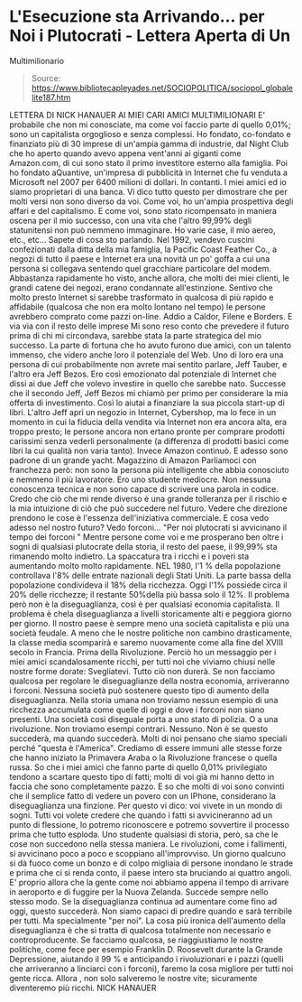 # L'Esecuzione sta Arrivando... per Noi i Plutocrati - Lettera Aperta di Un 
Multimilionario

> Source: https://www.bibliotecapleyades.net/SOCIOPOLITICA/sociopol_globalelite187.htm

LETTERA DI NICK HANAUER AI MIEI CARI AMICI MULTIMILIONARI
E'
probabile che non mi conosciate, ma come voi faccio parte di
quello 0,01%; sono un capitalista orgoglioso e senza complessi.
Ho
fondato, co-fondato e finanziato più di 30 imprese di un'ampia
gamma di industrie, dal Night Club che ho aperto quando avevo
appena vent'anni ai giganti come Amazon.com, di cui sono stato
il primo investitore esterno alla famiglia.
Poi ho fondato aQuantive, un'impresa di pubblicità in Internet
che fu venduta a Microsoft nel 2007 per 6400 milioni di dollari.
In contanti. I miei amici ed io siamo proprietari di una banca.
Vi
dico tutto questo per dimostrare che per molti versi non sono
diverso da voi.
Come voi, ho un'ampia prospettiva degli affari e
del
capitalismo. E come voi, sono stato ricompensato in maniera
oscena per il mio successo, con una vita che l'altro 99,99%
degli statunitensi non può nemmeno immaginare.
Ho
varie case, il mio aereo, etc., etc...
Sapete di cosa sto parlando.
Nel 1992, vendevo cuscini confezionati dalla ditta della mia
famiglia, la Pacific Coast Feather Co., a negozi di tutto il
paese e Internet era una novità un po' goffa a cui una persona
si collegava sentendo quel gracchiare particolare del modem.
Abbastanza rapidamente ho visto, anche allora, che molti dei
miei clienti, le grandi catene dei negozi, erano condannate
all'estinzione. Sentivo che molto presto Internet si sarebbe
trasformato in qualcosa di più rapido e affidabile (qualcosa che
non era molto lontano nel tempo) le persone avrebbero comprato
come pazzi on-line.
Addio a Caldor, Filene e Borders. E via via con il resto delle
imprese
Mi
sono reso conto che prevedere il futuro prima di chi mi
circondava, sarebbe stata la parte strategica del mio successo.
La
parte di fortuna che ho avuto furono due amici, con un talento
immenso, che videro anche loro il potenziale del Web. Uno di
loro era una persona di cui probabilmente non avrete mai sentito
parlare, Jeff Tauber, e l'altro era Jeff Bezos.
Ero così emozionato dal potenziale di Internet che dissi ai due
Jeff che volevo investire in quello che sarebbe nato.
Successe che il secondo Jeff, Jeff Bezos mi chiamò per primo per
considerare la mia offerta di investimento. Così lo aiutai a
finanziare la sua piccola start-up di libri.
L'altro Jeff aprì un negozio in Internet, Cybershop, ma lo fece
in un momento in cui la fiducia della vendita via Internet non
era ancora alta, era troppo presto; le persone ancora non ertano
pronte per comprare prodotti carissimi senza vederli
personalmente (a differenza di prodotti basici come libri la cui
qualità non varia tanto).
Invece Amazon continuò. E adesso sono padrone di un grande
yacht.
Magazzino di Amazon
Parliamoci con franchezza però: non sono la persona più
intelligente che abbia conosciuto e nemmeno il più lavoratore.
Ero uno studente mediocre. Non nessuna conoscenza tecnica e non
sono capace di scrivere una parola in codice. Credo che ciò che
mi rende diverso è una grande tolleranza per il rischio e la mia
intuizione di ciò che può succedere nel futuro.
Vedere che direzione prendono le cose è l'essenza
dell'iniziativa commerciale. E cosa vedo adesso nel nostro
futuro?
Vedo forconi...
"Per noi plutocrati
si avvicinano il tempo dei forconi
"
Mentre persone come voi e me prosperano ben oltre i sogni di
qualsiasi plutocrate della storia, il resto del paese, il 99,99%
sta rimanendo molto indietro.
La
spaccatura tra i ricchi e i poveri
sta aumentando molto molto rapidamente.
NEL 1980, l'1 % della popolazione controllava l'8% delle entrate
nazionali degli Stati Uniti. La parte bassa della popolazione
condivideva il 18% della ricchezza. Oggi l'1% possiede circa il
20% delle ricchezze; il restante 50%della più bassa solo il 12%.
Il
problema però non è la diseguaglianza, così è per qualsiasi
economia capitalista. Il problema è chela diseguaglianza a
livelli storicamente alti e peggiora giorno per giorno. Il
nostro paese è sempre meno una società capitalista e più una
società feudale.
A
meno che le nostre politiche non cambino drasticamente, la
classe media scomparirà e saremo nuovamente come alla fine del
XVIII secolo in Francia. Prima della Rivoluzione.
Perciò ho un messaggio per i miei amici scandalosamente ricchi,
per tutti noi che viviamo chiusi nelle nostre forme dorate:
Svegliatevi. Tutto ciò non durerà.
Se
non facciamo qualcosa per regolare le diseguaglianze della
nostra economia, arriveranno i forconi.
Nessuna società può sostenere questo tipo di aumento della
diseguaglianza. Nella storia umana non troviamo nessun esempio
di una ricchezza accumulata come quelle di oggi e dove i forconi
non siano presenti.
Una società così diseguale porta a uno stato di polizia. O a una
rivoluzione. Non troviamo esempi contrari. Nessuno.
Non è se questo succederà, ma quando succederà.
Molti di noi pensano che siamo speciali perché "questa è
l'America".
Crediamo di essere immuni alle stesse forze che hanno iniziato
la Primavera Araba o la Rivoluzione francese o quella russa.
So
che i miei amici che fanno parte di quello 0,01% privilegiato
tendono a scartare questo tipo di fatti; molti di voi già mi
hanno detto in faccia che sono completamente pazzo.
E
so che molti di voi sono convinti che il semplice fatto di
vedere un povero con un IPhone, considerano la diseguaglianza
una finzione.
Per questo vi dico: voi vivete in un mondo di sogni.
Tutti voi volete credere che quando i fatti si avvicineranno ad
un punto di flessione, lo potremo riconoscere e potremo
sovvertire il processo prima che tutto esploda.
Uno studente qualsiasi di storia, però, sa che le cose non
succedono nella stessa maniera.
Le
rivoluzioni, come i fallimenti, si avvicinano poco a poco e
scoppiano all'improvviso. Un giorno qualcuno si dà fuoco come un
bonzo e di colpo migliaia di persone inondano le strade e prima
che ci si renda conto, il paese intero sta bruciando ai quattro
angoli.
E'
proprio allora che la gente come noi abbiamo appena il tempo di
arrivare in aeroporto e di fuggire per la Nuova Zelanda. Succede
sempre nello stesso modo.
Se
la diseguaglianza continua ad aumentare come fino ad oggi,
questo succederà.
Non siamo capaci di predire quando e sarà terribile per tutti.
Ma specialmente "per noi".
La
cosa più ironica dell'aumento della diseguaglianza è che si
tratta di qualcosa totalmente non necessario e controproducente.
Se
facciamo qualcosa, se riaggiustiamo le nostre politiche, come
fece per esempio Franklin D. Roosevelt durante la Grande
Depressione, aiutando il 99 % e anticipando i rivoluzionari e i
pazzi (quelli che arriveranno a linciarci con i forconi), faremo
la cosa migliore per tutti noi gente ricca.
Allora , non solo salveremo le nostre vite; sicuramente
diventeremo più ricchi.
NICK HANAUER
